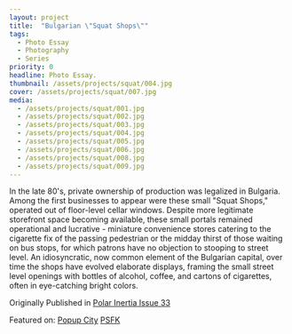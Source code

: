 ```yaml
---
layout: project
title:  "Bulgarian \"Squat Shops\""
tags:
  - Photo Essay
  - Photography
  - Series
priority: 0
headline: Photo Essay.
thumbnail: /assets/projects/squat/004.jpg
cover: /assets/projects/squat/007.jpg
media:
  - /assets/projects/squat/001.jpg
  - /assets/projects/squat/002.jpg
  - /assets/projects/squat/003.jpg
  - /assets/projects/squat/004.jpg
  - /assets/projects/squat/005.jpg
  - /assets/projects/squat/006.jpg
  - /assets/projects/squat/008.jpg
  - /assets/projects/squat/009.jpg
---
```

In the late 80's, private ownership of production was legalized in Bulgaria. Among the first businesses to appear were these small "Squat Shops," operated out of floor-level cellar windows. Despite more legitimate storefront space becoming available, these small portals remained operational and lucrative - miniature convenience stores catering to the cigarette fix of the passing pedestrian or the midday thirst of those waiting on bus stops, for which patrons have no objection to stooping to street level. An idiosyncratic, now common element of the Bulgarian capital, over time the shops have evolved elaborate displays, framing the small street level openings with bottles of alcohol, coffee, and cartons of cigarettes, often in eye-catching bright colors.

Originally Published in [Polar Inertia Issue 33](http://www.polarinertia.com/dec08/squat01.htm)

Featured on:
[Popup City](http://popupcity.net/sofias-basement-shops/)
[PSFK](http://www.psfk.com/2012/12/basement-window-stores-bulgaria.html)
